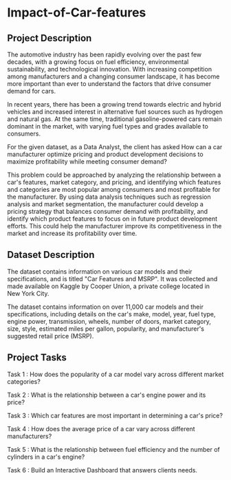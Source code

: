 # Impact-of-Car-features

## Project Description

The automotive industry has been rapidly evolving over the past few decades, with a growing focus on fuel efficiency, environmental sustainability, and technological innovation. With increasing competition among manufacturers and a changing consumer landscape, it has become more important than ever to understand the factors that drive consumer demand for cars.

In recent years, there has been a growing trend towards electric and hybrid vehicles and increased interest in alternative fuel sources such as hydrogen and natural gas. At the same time, traditional gasoline-powered cars remain dominant in the market, with varying fuel types and grades available to consumers.

For the given dataset, as a Data Analyst, the client has asked How can a car manufacturer optimize pricing and product development decisions to maximize profitability while meeting consumer demand?

This problem could be approached by analyzing the relationship between a car's features, market category, and pricing, and identifying which features and categories are most popular among consumers and most profitable for the manufacturer. By using data analysis techniques such as regression analysis and market segmentation, the manufacturer could develop a pricing strategy that balances consumer demand with profitability, and identify which product features to focus on in future product development efforts. This could help the manufacturer improve its competitiveness in the market and increase its profitability over time.


## Dataset Description

The dataset contains information on various car models and their specifications, and is titled "Car Features and MSRP". It was collected and made available on Kaggle by Cooper Union, a private college located in New York City.

The dataset contains information on over 11,000 car models and their specifications, including details on the car's make, model, year, fuel type, engine power, transmission, wheels, number of doors, market category, size, style, estimated miles per gallon, popularity, and manufacturer's suggested retail price (MSRP).


## Project Tasks

Task 1 : How does the popularity of a car model vary across different market categories?

Task 2 : What is the relationship between a car's engine power and its price?

Task 3 : Which car features are most important in determining a car's price? 

Task 4 : How does the average price of a car vary across different manufacturers?

Task 5 : What is the relationship between fuel efficiency and the number of cylinders in a car's engine?

Task 6 : Build an Interactive Dashboard that answers clients needs.
